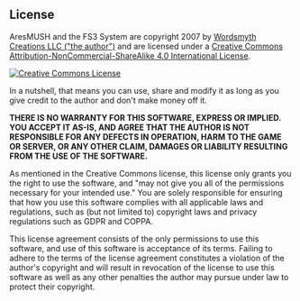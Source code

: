 License
----

<span xmlns:dct="http://purl.org/dc/terms/" href="http://purl.org/dc/dcmitype/Text" property="dct:title" rel="dct:type">AresMUSH and the FS3 System</span>  are copyright 2007 by <a xmlns:cc="http://creativecommons.org/ns#" href="http://www.aresmush.com" property="cc:attributionName" rel="cc:attributionURL">Wordsmyth Creations LLC ("the author")</a> and are licensed under a <a rel="license" href="http://creativecommons.org/licenses/by-nc-sa/4.0/">Creative Commons Attribution-NonCommercial-ShareAlike 4.0 International License</a>.

<a rel="license" href="http://creativecommons.org/licenses/by-nc-sa/4.0/"><img alt="Creative Commons License" style="border-width:0" src="https://i.creativecommons.org/l/by-nc-sa/4.0/88x31.png" /></a>

In a nutshell, that means you can use, share and modify it as long as you give credit to the author and don't make money off it.

**THERE IS NO WARRANTY FOR THIS SOFTWARE, EXPRESS OR IMPLIED.  YOU ACCEPT IT AS-IS, AND AGREE THAT THE AUTHOR IS NOT RESPONSIBLE FOR ANY DEFECTS IN OPERATION, HARM TO THE GAME OR SERVER, OR ANY OTHER CLAIM, DAMAGES OR LIABILITY RESULTING FROM THE USE OF THE SOFTWARE.**

As mentioned in the Creative Commons license, this license only grants you the right to use the software, and "may not give you all of the permissions necessary for your intended use." You are solely responsible for ensuring that how you use this software complies with all applicable laws and regulations, such as (but not limited to) copyright laws and privacy regulations such as GDPR and COPPA.

This license agreement consists of the only permissions to use this software, and use of this software is acceptance of its terms.  Failing to adhere to the terms of the license agreement constitutes a violation of the author's copyright and will result in revocation of the license to use this software as well as any other penalties the author may pursue under law to protect their copyright.